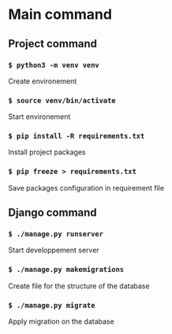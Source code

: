 # Main command

## Project command

### `$ python3 -m venv venv`

Create environement

### `$ source venv/bin/activate`

Start environement

### `$ pip install -R requirements.txt`

Install project packages

### `$ pip freeze > requirements.txt`

Save packages configuration in requirement file

## Django command

### `$ ./manage.py runserver`

Start developpement server

### `$ ./manage.py makemigrations`

Create file for the structure of the database

### `$ ./manage.py migrate`

Apply migration on the database
